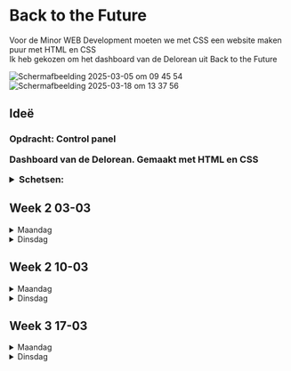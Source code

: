 # Back to the Future

 <p>Voor de Minor WEB Development moeten we met CSS een website maken puur met HTML en CSS<br> Ik heb gekozen om het dashboard van de Delorean uit Back to the Future <p>
  <img width="400px" alt="Scherm­afbeelding 2025-03-05 om 09 45 54" src="https://github.com/user-attachments/assets/d985bf8a-b03f-4dbf-b1c2-13fe66245b13" />
<img width="400px" alt="Scherm­afbeelding 2025-03-18 om 13 37 56" src="https://github.com/user-attachments/assets/88ebf864-3b41-45ef-b07a-224ac3cf49df" />


 <h2> Ideë </h2>
 <h3>Opdracht: Control panel</3>
 <p>Dashboard van de Delorean. Gemaakt met HTML en CSS</p>
  <details>
 <summary>Schetsen:</summary>
 <img src="./readme-img/schets1.jpeg" height="250px" alt="Schets van Delorean">
 <img src="./readme-img/schets2.jpeg" height="250px" alt="Schets van dashboard Delorean">
 <p>Inspiratie:<p>
 <img src="https://github.com/user-attachments/assets/20015e4a-26c0-4600-b86c-79f32b04bd56" height="250px" alt="Delorean codepen">
 <img src="https://github.com/user-attachments/assets/a907ce9a-1064-4443-be75-e1a366a080a2" height="250px" alt="Delorean dashboard">
 <img src="https://github.com/user-attachments/assets/91c3e621-1883-4be6-8126-845a948be2f5" height="250px" alt="Delorean dashboard">
</details>

<h2>Week 2 03-03</h2>
 <details>
  <summary>Maandag</summary>
  <h3>Workshop</h3>
  <h4>👨‍🦲🇳🇱 Vormpjes met CSS</h4>
  <h4>👨‍🦲🇳🇱 Clip-path's</h4>
  <h3>Gedaan vandaag</h3>
  <p>Ik ben vandaag begonnen met het maken van het dashboard, hier wilde ik meten het tijd display maken.</p>
  <img width="300px" alt="Scherm­afbeelding 2025-03-05 om 09 40 34" src="https://github.com/user-attachments/assets/2f7e6fe0-05aa-4ddf-9bc1-563c3a39ab6e" />
  <p>Voor de middelste regel wilde ik de huidige tijd doen. Hier heb ik met behulp van Chris variabelen gemaakt en deze in CSS gedaan. Hiermee kon ik met de content:""; tag de dijd in de     html inladen(Dit vond ik een omweg, want je kan vanuit js direct de dom manipuleren, maar dit wilde Sanne XD)</p>
  <img width="300px" alt="Scherm­afbeelding 2025-03-05 om 09 34 52" src="https://github.com/user-attachments/assets/17bb1dc5-f6b5-4a02-bbc1-d4244b6cf1e0" />

</details>
<details>
 <summary>Dinsdag</summary>
 <h3>Workshop</h3>
 <h4>👨‍🦲🇳🇱 Animations</h4>
<p>
 Vandaag heb ik de cursus van
</p>
<h4>🧔🏻🥧 variabele fonts, filmtitels, fonts met animaties</h4>
<p>
 Met de cursus van Roel gingen we aan de slag met variable fonts om deze vervolgens te animeren. Hier gingen we stap voor stap kijken hoe je en font kon beinvloeden om deze te style.
</p>
<img width="300px" alt="Scherm­afbeelding 2025-03-04 om 16 26 33" src="https://github.com/user-attachments/assets/5e164f63-1cb9-4c14-adaa-3b89a767ac0e" />
 <br>
<a href="https://codepen.io/tom-realafford-nl/pen/qEBrgNv">Codepen met geanimeerde font</a>
 <br>
<a href="https://codepen.io/tom-realafford-nl/pen/OPJpGRG">Codepen met layout voor BTTF</a>

<h3>Gedaan vandaag</h3>
<p>Wurksjops</p>
<p>Door de Workshop van Roel ben ik aan de slag gegaan met het animeren van het Back to the Future logo.</p>
<img width="300" alt="Scherm­afbeelding 2025-03-04 om 16 32 55" src="https://github.com/user-attachments/assets/7a92c57f-f513-4c50-b8fd-dddec39621ea" />

<p>Ook wilde ik de console als input gebruiken voor een datum. Mbv Sanne heb ik dit kunnen bouwen met radiobuttons.<br> Door op de maand/dag/jaar te klikken veranderd de content.</p>
<img width="620" alt="Scherm­afbeelding 2025-03-04 om 16 42 21" src="https://github.com/user-attachments/assets/330a341c-3d96-4fae-821c-c9fbd9ae49fc" />
<img width="614" alt="Scherm­afbeelding 2025-03-04 om 16 42 38" src="https://github.com/user-attachments/assets/96354898-370d-4648-bf5b-7a4e1d01f993" />


 <h3>Hulp</h3>
 <p>Geholpen door Sanne met het counten van de maanden(waardoor ik ook de rest zo heb kunnen bouwen)</p>
 <a href="https://codepen.io/shooft/pen/emYvarP?editors=1100">Codepen RadioButton</a>
</details>


<h2>Week 2 10-03</h2>
<details>
  <summary>Maandag</summary>
  <h3>Workshop</h3>
 <h4>👨‍🦲🇳🇱 CQ basic</h4>
  <p>Op basis van container queries kunnen we dingen schalen en herrangschikken. Dit was erg leerzaam, alleen weet ik niet of ik dit ga gebruiken voor mijn website.</p>
 <img width="500" alt="Scherm­afbeelding 2025-03-13 om 23 38 04" src="https://github.com/user-attachments/assets/b020ca84-002f-45c0-a4f4-deb6fbfd7fa7" />
  <h4> 👨‍🦲🇩🇪 Grid Masterclass</h4>
 <img width="500" alt="Scherm­afbeelding 2025-03-13 om 23 39 08" src="https://github.com/user-attachments/assets/f283f8dd-e434-4336-b957-afc3058419d6" />
  <h3>Gedaan vandaag</h3>
<p></p>Vandaag ben ik aan de slag gegaan met het opnieuw maken van mijn dashboard met css. Door de Grid masterclass van Nils ben ik het opnieuw gaan indelen en hierdoor is de code een stuk beter. </p>
<img width="500" alt="Scherm­afbeelding 2025-03-10 om 15 21 40" src="https://github.com/user-attachments/assets/b4b4f171-ffcf-40e6-b83e-598ec09259be" />
<p>Nu snap ik eindelijk grid een beetje en de meerwaarde ervan. ik snap niet waarom dit eigenlijk nooit heeft geklikt, maar nu ga ik een stuk meer dingen maken met grid.</p>
<h4>Sleutel</h4>
<p>Ook heb ik een sleutel gemaakt. Als je deze omdraait gaat er een animatie spelen en hoor je het geluid van de motor die opstart. Dit kan helaas niet zonder JS, dus heb ik een klein stukje code geschreven om de motor geluid te laten maken als je de sleutel omdraaid.</p>
 <a href="https://codepen.io/tom-realafford-nl/pen/wBvrWaG">Codepen voor de sleutel</a>
</details>

<details>
 <summary>Dinsdag</summary>
 <h3>Workshop</h3>
  <h4>👨‍🦲🇳🇱 Container style queries</h4>
 <p>Dit had ik nodig voor mijn project. Ik had de functie nodig dat je 2 knoppen kon indrukken en daarmee een actie kon doen. Ik heb geleerd dat je 2x een :has kon stacken waardoor je een soort "and" functie kan schrijven in CSS. Hierdoor gaat er een wereld voor mij open.</p>

<h3>Gedaan vandaag</h3>
Vandaag heb ik vooral in losse code pennetjes gespeeld. Omdat mijn code van mijn website al wat ingewikkelder en groter wordt, vind ik het fijner om in losse objecten te werken, en deze later toe te voegen in mijn code.
<a href="https://codepen.io/tom-realafford-nl/pen/raNGMjX"> Codepen voor de Snelheidsmeter</a>
<br>
<a href="https://codepen.io/tom-realafford-nl/pen/ZYEXKKp"> Codepen voor het Stuur</a>

<p>Aan het eide van de dag heb ik het stuur nog toe kunnen voegen en de volgende keer ga ik de snelheidsmeter toevoegen.</p>
<img width="700" alt="Scherm­afbeelding 2025-03-13 om 23 42 43" src="https://github.com/user-attachments/assets/5487b7bb-7600-4236-ae52-5440253f0967" />

</details>


<h2>Week 3 17-03</h2>
<details>
  <summary>Maandag</summary>
  <h3>Workshop</h3>
  <p>Vandaag en morgen hebben we geen workshops, we hebben alleen een korte presentatie gehad van Julia Miocene</p>
 <br>
 <p>Dit was erg interresant, maar had liever wat meer indept gehad over haar werkwijze of misschien iets van een live demo oid.</p>
 
  <h3>Gedaan vandaag</h3>
  Vandaag ben ik vooral bezig geweest met de snelheidsmeter en met het slopen en fixen van mijn code.</p>
  <br>
  <p>Ik had nog een hoop classes en divs er in staan en heb die eruit gehaald. Ook heb ik mijn code wat opgeschoond door het beter te nesten en overbodige dingen weg te halen.</p>
  <br><br>
  <p>Ook ben ik na aanleiding van een gesprek met sanne vrijdag opnieuw aan de slag gegaan met de snelheidsmeter. Dit kon veel beter dan met 88 divs XD</p>
  <br>
  <img width="300px" alt="Scherm­afbeelding 2025-03-18 om 14 02 17" src="https://github.com/user-attachments/assets/8a500b2f-827e-4944-9817-a29b2140af1d" />
  <br>
  <a href="https://codepen.io/CarterLi/pen/NWNJvPE?editors=1100 ">Bron</a><br>
  <a href="https://codepen.io/tom-realafford-nl/pen/VYwyRKB">Codepen voor een betere Snelheidsmeter</a>
</details>

<details>
 <summary>Dinsdag</summary>
  <h3>Gedaan vandaag</h3>
  <p>Vandaag ook bugs gefixt had ook het idee dat het dashboard een beetje te "clean" was voor een Delorean, dus ik wild wat kabels toevoegen</p>
 <br>
 <p>Ik had geen idee waar ik moest beginnen, maar na een klein beetje hulpt van Sanne, en die heeft een klein opset gemaakt om dit te maken.</p>
 <br>
  <img width="300px" alt="Scherm­afbeelding 2025-03-18 om 14 04 44" src="https://github.com/user-attachments/assets/8217a3d0-5cd8-45f3-ade8-adccb3d78f17" />
 <br>
  <a href="https://codepen.io/tom-realafford-nl/pen/bNGLmpL?editors=1100">Codepen voor één kabel</a>


</details>
